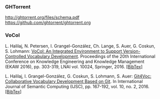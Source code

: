 ### GHTorrent
http://ghtorrent.org/files/schema.pdf
https://github.com/ghtorrent/ghtorrent.org


### VoCol

L. Halilaj, N. Petersen, I. Grangel-González, Ch. Lange, S. Auer, G. Coskun, S. Lohmann: <a href="https://www.researchgate.net/publication/301765577_VoCol_An_Integrated_Environment_to_Support_Version-Controlled_Vocabulary_Development">VoCol: An Integrated Environment to Support 
Version-Controlled Vocabulary Development</a>. Proceedings of the 20th International Conference on Knowledge Engineering and Knowledge Management (EKAW 2016), pp. 303-319, LNAI vol. 10024, 
Springer, 2016. <a href="http://dblp.uni-trier.de/rec/bibtex/conf/ekaw/HalilajPG0ACL16">[BibTex]</a>

L. Halilaj, I. Grangel-González, G. Coskun, S. Lohmann, S. Auer: <a href="https://www.researchgate.net/publication/303920451_Git4Voc_Collaborative_Vocabulary_Development_Based_on_Git">Git4Voc: 
Collaborative Vocabulary Development Based on Git</a>. In International Journal of Semantic Computing (IJSC), pp. 167-192, vol. 10, no. 2, 2016. <a href="http://dblp.uni-trier.de/rec/bibtex/journals/ijsc/HalilajGCLA16">[BibTex]</a>
